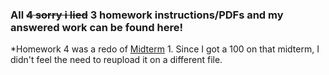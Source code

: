 ### All ~~4 sorry i lied~~ 3 homework instructions/PDFs and my answered work can be found here!

*Homework 4 was a redo of [Midterm](https://github.com/odnaiviv/CSC3320/tree/main/Midterms/Midterm%201) 1. Since I got a 100 on that midterm, I didn't feel the need to reupload it on a different file.
